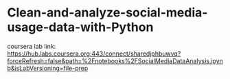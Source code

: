 # Clean-and-analyze-social-media-usage-data-with-Python
coursera lab link: https://hub.labs.coursera.org:443/connect/sharedjphbuwvq?forceRefresh=false&path=%2Fnotebooks%2FSocialMediaDataAnalysis.ipynb&isLabVersioning=file-prep

